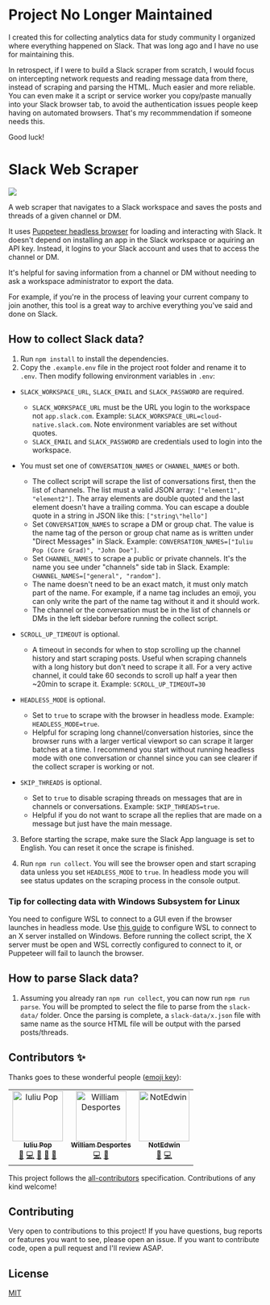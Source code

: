 # Project No Longer Maintained

I created this for collecting analytics data for study community I organized where everything happened on Slack. That was long ago and I have no use for maintaining this.

In retrospect, if I were to build a Slack scraper from scratch, I would focus on intercepting network requests and reading message data from there, instead of scraping and parsing the HTML. Much easier and more reliable. You can even make it a script or service worker you copy/paste manually into your Slack browser tab, to avoid the authentication issues people keep having on automated browsers. That's my recommmendation if someone needs this.

Good luck!

# Slack Web Scraper

![][slack_messages_to_parsed_posts]

A web scraper that navigates to a Slack workspace and saves the posts and threads of a given channel or DM.

It uses [Puppeteer headless browser](https://puppeteer.github.io/puppeteer/) for loading and interacting with Slack. It doesn't depend on installing an app in the Slack workspace or aquiring an API key. Instead, it logins to your Slack account and uses that to access the channel or DM.

It's helpful for saving information from a channel or DM without needing to ask a workspace administrator to export the data.

For example, if you're in the process of leaving your current company to join another, this tool is a great way to archive everything you've said and done on Slack.

## How to collect Slack data?

1. Run `npm install` to install the dependencies.
2. Copy the `.example.env` file in the project root folder and rename it to `.env`. Then modify following environment variables in `.env`:

- `SLACK_WORKSPACE_URL`, `SLACK_EMAIL` and `SLACK_PASSWORD` are required.

  - `SLACK_WORKSPACE_URL` must be the URL you login to the workspace not `app.slack.com`. Example: `SLACK_WORKSPACE_URL=cloud-native.slack.com`. Note environment variables are set without quotes.
  - `SLACK_EMAIL` and `SLACK_PASSWORD` are credentials used to login into the workspace.

- You must set one of `CONVERSATION_NAMES` or `CHANNEL_NAMES` or both.

  - The collect script will scrape the list of conversations first, then the list of channels. The list must a valid JSON array: `["element1", "element2"]`. The array elements are double quoted and the last element doesn't have a trailing comma. You can escape a double quote in a string in JSON like this: `["string\"hello"]`
  - Set `CONVERSATION_NAMES` to scrape a DM or group chat. The value is the name tag of the person or group chat name as is written under "Direct Messages" in Slack. Example: `CONVERSATION_NAMES=["Iuliu Pop (Core Grad)", "John Doe"]`.
  - Set `CHANNEL_NAMES` to scrape a public or private channels. It's the name you see under "channels" side tab in Slack. Example: `CHANNEL_NAMES=["general", "random"]`.
  - The name doesn't need to be an exact match, it must only match part of the name. For example, if a name tag includes an emoji, you can only write the part of the name tag without it and it should work.
  - The channel or the conversation must be in the list of channels or DMs in the left sidebar before running the collect script.

- `SCROLL_UP_TIMEOUT` is optional.

  - A timeout in seconds for when to stop scrolling up the channel history and start scraping posts. Useful when scraping channels with a long history but don't need to scrape it all. For a very active channel, it could take 60 seconds to scroll up half a year then ~20min to scrape it. Example: `SCROLL_UP_TIMEOUT=30`

- `HEADLESS_MODE` is optional.

  - Set to `true` to scrape with the browser in headless mode. Example: `HEADLESS_MODE=true`.
  - Helpful for scraping long channel/conversation histories, since the browser runs with a larger vertical viewport so can scrape it larger batches at a time. I recommend you start without running headless mode with one conversation or channel since you can see clearer if the collect scraper is working or not.

- `SKIP_THREADS` is optional.

  - Set to `true` to disable scraping threads on messages that are in channels or conversations. Example: `SKIP_THREADS=true`.
  - Helpful if you do not want to scrape all the replies that are made on a message but just have the main message.

3. Before starting the scrape, make sure the Slack App language is set to English. You can reset it once the scrape is finished.

4. Run `npm run collect`. You will see the browser open and start scraping data unless you set `HEADLESS_MODE` to `true`. In headless mode you will see status updates on the scraping process in the console output.

### Tip for collecting data with Windows Subsystem for Linux

You need to configure WSL to connect to a GUI even if the browser launches in headless mode. Use [this guide](https://nickymeuleman.netlify.app/blog/gui-on-wsl2-cypress) to configure WSL to connect to an X server installed on Windows. Before running the collect script, the X server must be open and WSL correctly configured to connect to it, or Puppeteer will fail to launch the browser.

## How to parse Slack data?

1. Assuming you already ran `npm run collect`, you can now run `npm run parse`. You will be prompted to select the file to parse from the `slack-data/` folder. Once the parsing is complete, a `slack-data/x.json` file with same name as the source HTML file will be output with the parsed posts/threads.

## Contributors ✨

Thanks goes to these wonderful people ([emoji key](https://allcontributors.org/docs/en/emoji-key)):

<!-- ALL-CONTRIBUTORS-LIST:START - Do not remove or modify this section -->
<!-- prettier-ignore-start -->
<!-- markdownlint-disable -->
<table>
  <tbody>
    <tr>
      <td align="center"><a href="https://github.com/iulspop"><img src="https://avatars.githubusercontent.com/u/53665722?v=4?s=100" width="100px;" alt="Iuliu Pop"/><br /><sub><b>Iuliu Pop</b></sub></a><br /><a href="#ideas-iulspop" title="Ideas, Planning, & Feedback">🤔</a> <a href="https://github.com/iulspop/slack-web-scraper/commits?author=iulspop" title="Code">💻</a> <a href="https://github.com/iulspop/slack-web-scraper/commits?author=iulspop" title="Documentation">📖</a> <a href="https://github.com/iulspop/slack-web-scraper/pulls?q=is%3Apr+reviewed-by%3Aiulspop" title="Reviewed Pull Requests">👀</a> <a href="#question-iulspop" title="Answering Questions">💬</a></td>
      <td align="center"><a href="https://williamdes.eu/en/"><img src="https://avatars.githubusercontent.com/u/7784660?v=4?s=100" width="100px;" alt="William Desportes"/><br /><sub><b>William Desportes</b></sub></a><br /><a href="https://github.com/iulspop/slack-web-scraper/commits?author=williamdes" title="Code">💻</a> <a href="https://github.com/iulspop/slack-web-scraper/issues?q=author%3Awilliamdes" title="Bug reports">🐛</a></td>
      <td align="center"><a href="http://notedwin.co"><img src="https://avatars.githubusercontent.com/u/54582223?v=4?s=100" width="100px;" alt="NotEdwin"/><br /><sub><b>NotEdwin</b></sub></a><br /><a href="https://github.com/iulspop/slack-web-scraper/issues?q=author%3AEdwin15857" title="Bug reports">🐛</a> <a href="https://github.com/iulspop/slack-web-scraper/commits?author=Edwin15857" title="Code">💻</a></td>
    </tr>
  </tbody>
</table>

<!-- markdownlint-restore -->
<!-- prettier-ignore-end -->

<!-- ALL-CONTRIBUTORS-LIST:END -->

This project follows the [all-contributors](https://github.com/all-contributors/all-contributors) specification. Contributions of any kind welcome!

## Contributing

Very open to contributions to this project! If you have questions, bug reports or features you want to see, please open an issue. If you want to contribute code, open a pull request and I'll review ASAP.

## License

[MIT][license]

<!-- Links -->

[license]: https://github.com/iulspop/slack-web-scraper/blob/master/LICENSE.md

<!-- Demo images -->

[slack_messages_to_parsed_posts]: https://github.com/iulspop/slack-web-scraper/blob/master/docs/images/slack-messages-to-parsed-posts.jpg?raw=true
